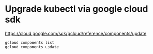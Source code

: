 # Upgrade kubectl via google cloud sdk
https://cloud.google.com/sdk/gcloud/reference/components/update  
```
gcloud components list  
gcloud components update  
```
